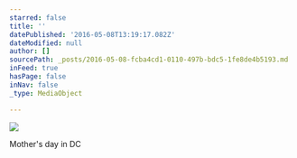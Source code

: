 ```yaml
---
starred: false
title: ''
datePublished: '2016-05-08T13:19:17.082Z'
dateModified: null
author: []
sourcePath: _posts/2016-05-08-fcba4cd1-0110-497b-bdc5-1fe8de4b5193.md
inFeed: true
hasPage: false
inNav: false
_type: MediaObject

---
```

![](https://the-grid-user-content.s3-us-west-2.amazonaws.com/232a68ff-9fba-4476-8400-475bb0bb97d9.jpg)

Mother's day in DC